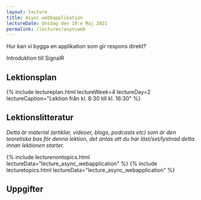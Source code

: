 ```yaml
---
layout: lecture
title: Async webbapplikation
lectureDate: Onsdag den 19:e Maj 2021
permalink: /lectures/asyncweb
---
```


Hur kan vi bygga en applikation som gir respons direkt?

Introduktion till SignalR

## Lektionsplan

{% include lectureplan.html lectureWeek=4 lectureDay=2 lectureCaption="Lektion från kl. 8:30 till kl. 16:30" %}

## Lektionslitteratur
*Detta är material (artiklar, videoer, blogs, podcasts etc) som är den teoretiska bas för denna lektion, det antas att du har läst/set/lystnad detta innan lektionen starter.*

{% include lecturenontopics.html lectureData="lecture_async_webapplication" %}
{% include lecturetopics.html lectureData="lecture_async_webapplication" %}

## Uppgifter
